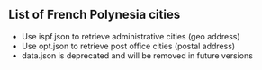 List of French Polynesia cities
-------------------------------

* Use ispf.json to retrieve administrative cities (geo address)
* Use opt.json to retrieve post office cities (postal address) 
* data.json is deprecated and will be removed in future versions
 
